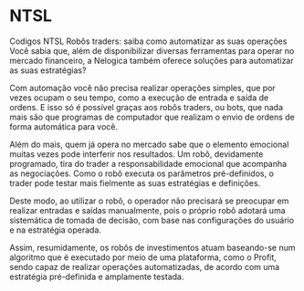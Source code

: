 # NTSL
Codigos NTSL
Robôs traders: saiba como automatizar as suas operações 
Você sabia que, além de disponibilizar diversas ferramentas para operar no mercado financeiro, a Nelogica também oferece soluções para automatizar as suas estratégias?

Com automação você não precisa realizar operações simples, que por vezes ocupam o seu tempo, como a execução de entrada e saída de ordens. E isso só é possível graças aos robôs traders, ou bots, que nada mais são que programas de computador que realizam o envio de ordens de forma automática para você. 

Além do mais, quem já opera no mercado sabe que o elemento emocional muitas vezes pode interferir nos resultados. Um robô, devidamente programado, tira do trader a responsabilidade emocional que acompanha as negociações. Como o robô executa os parâmetros pré-definidos, o trader pode testar mais fielmente as suas estratégias e definições. 

Deste modo, ao utilizar o robô, o operador não precisará se preocupar em realizar entradas e saídas manualmente, pois o próprio robô adotará uma sistemática de tomada de decisão, com base nas configurações do usuário e na estratégia operada. 

Assim, resumidamente, os robôs de investimentos atuam baseando-se num algoritmo que é executado por meio de uma plataforma, como o Profit, sendo capaz de realizar operações automatizadas, de acordo com uma estratégia pré-definida e amplamente testada.
